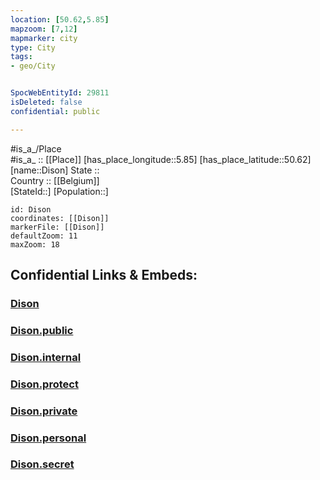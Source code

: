 ```yaml
---
location: [50.62,5.85] 
mapzoom: [7,12] 
mapmarker: city 
type: City
tags:
- geo/City


SpocWebEntityId: 29811
isDeleted: false
confidential: public

---
```

#is_a_/Place  
#is_a_ :: [[Place]] 
[has_place_longitude::5.85] 
[has_place_latitude::50.62] 
[name::Dison] 
State ::  
Country :: [[Belgium]]  
[StateId::] 
[Population::] 



```leaflet
id: Dison
coordinates: [[Dison]] 
markerFile: [[Dison]] 
defaultZoom: 11 
maxZoom: 18
```


## Confidential Links & Embeds: 

### [Dison](/_Standards/Earth/Continent/Europe/Europe~West/Belgium/Regions~Belgium/Wallonie/counties~Wallonie/Liège/City/Dison.md) 

### [Dison.public](/_public/Earth/Continent/Europe/Europe~West/Belgium/Regions~Belgium/Wallonie/counties~Wallonie/Liège/City/Dison.public.md) 

### [Dison.internal](/_internal/Earth/Continent/Europe/Europe~West/Belgium/Regions~Belgium/Wallonie/counties~Wallonie/Liège/City/Dison.internal.md) 

### [Dison.protect](/_protect/Earth/Continent/Europe/Europe~West/Belgium/Regions~Belgium/Wallonie/counties~Wallonie/Liège/City/Dison.protect.md) 

### [Dison.private](/_private/Earth/Continent/Europe/Europe~West/Belgium/Regions~Belgium/Wallonie/counties~Wallonie/Liège/City/Dison.private.md) 

### [Dison.personal](/_personal/Earth/Continent/Europe/Europe~West/Belgium/Regions~Belgium/Wallonie/counties~Wallonie/Liège/City/Dison.personal.md) 

### [Dison.secret](/_secret/Earth/Continent/Europe/Europe~West/Belgium/Regions~Belgium/Wallonie/counties~Wallonie/Liège/City/Dison.secret.md)

